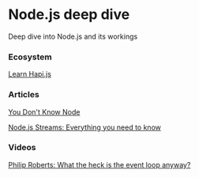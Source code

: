 # Node.js deep dive
Deep dive into Node.js and its workings

### Ecosystem
[Learn Hapi.js](https://github.com/dwyl/learn-hapi)

### Articles
[You Don't Know Node](https://webapplog.com/you-dont-know-node/)

[Node.js Streams: Everything you need to know](https://medium.freecodecamp.com/node-js-streams-everything-you-need-to-know-c9141306be93)

### Videos
[Philip Roberts: What the heck is the event loop anyway?](https://www.youtube.com/watch?v=8aGhZQkoFbQ)
